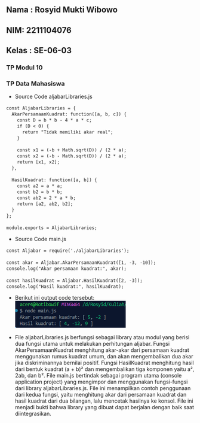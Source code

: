 <h2>Nama : Rosyid Mukti Wibowo</h2>
<h2>NIM: 2211104076</h2>
<h2>Kelas : SE-06-03</h2>

<h3>TP Modul 10</h3>

### TP Data Mahasiswa
- Source Code aljabarLibraries.js
```
const AljabarLibraries = {
  AkarPersamaanKuadrat: function([a, b, c]) {
    const D = b * b - 4 * a * c;
    if (D < 0) {
      return "Tidak memiliki akar real";
    }

    const x1 = (-b + Math.sqrt(D)) / (2 * a);
    const x2 = (-b - Math.sqrt(D)) / (2 * a);
    return [x1, x2];
  },

  HasilKuadrat: function([a, b]) {
    const a2 = a * a;
    const b2 = b * b;
    const ab2 = 2 * a * b;
    return [a2, ab2, b2]; 
  }
};

module.exports = AljabarLibraries;
```

- Source Code main.js
```
const Aljabar = require('./aljabarLibraries');

const akar = Aljabar.AkarPersamaanKuadrat([1, -3, -10]);  
console.log("Akar persamaan kuadrat:", akar);            

const hasilKuadrat = Aljabar.HasilKuadrat([2, -3]);       
console.log("Hasil kuadrat:", hasilKuadrat);              
```

- Berikut ini output code tersebut: <br>
![Output 1](tp.png)

- File aljabarLibraries.js berfungsi sebagai library atau modul yang berisi dua fungsi utama untuk melakukan perhitungan aljabar. Fungsi AkarPersamaanKuadrat menghitung akar-akar dari persamaan kuadrat menggunakan rumus kuadrat umum, dan akan mengembalikan dua akar jika diskriminannya bernilai positif. Fungsi HasilKuadrat menghitung hasil dari bentuk kuadrat (a + b)² dan mengembalikan tiga komponen yaitu a², 2ab, dan b². File main.js bertindak sebagai program utama (console application project) yang mengimpor dan menggunakan fungsi-fungsi dari library aljabarLibraries.js. File ini menampilkan contoh penggunaan dari kedua fungsi, yaitu menghitung akar dari persamaan kuadrat dan hasil kuadrat dari dua bilangan, lalu mencetak hasilnya ke konsol. File ini menjadi bukti bahwa library yang dibuat dapat berjalan dengan baik saat diintegrasikan.